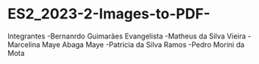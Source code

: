 # ES2_2023-2-Images-to-PDF-

Integrantes
-Bernanrdo Guimarães Evangelista
-Matheus da Silva Vieira
-Marcelina Maye Abaga Maye
-Patricia da Silva Ramos
-Pedro Morini da Mota
